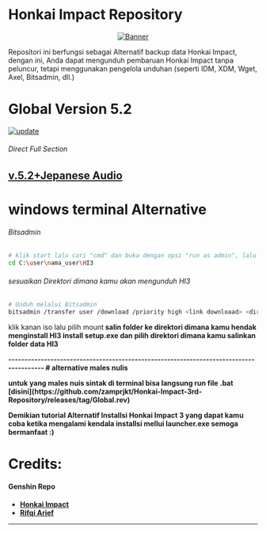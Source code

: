 # Honkai Impact Repository
<p align="center">
<a href="https://github.com/zamprjkt/Honkai-Impact-3rd-Repository/raw/main/banneralt.png"><img src="https://github.com/zamprjkt/Honkai-Impact-3rd-Repository/raw/main/banneralt.png" title="Banner"/></a>
</p>

<!-- [![Forks][forks-shield]][forks-url]
<!-- MARKDOWN LINKS & IMAGES -->
<!-- https://www.markdownguide.org/basic-syntax/#reference-style-links -->
[contributors-shield]: https://img.shields.io/github/contributors/othneildrew/Best-README-Template.svg?style=for-the-badge
[contributors-url]: https://github.com/othneildrew/Best-README-Template/graphs/contributors
[forks-shield]: https://img.shields.io/github/forks/othneildrew/Best-README-Template.svg?style=for-the-badge
[forks-url]: https://github.com/othneildrew/Best-README-Template/network/members

Repositori ini berfungsi sebagai Alternatif backup data Honkai Impact, dengan ini, Anda dapat mengunduh pembaruan Honkai Impact tanpa peluncur, tetapi menggunakan pengelola unduhan (seperti IDM, XDM, Wget, Axel, Bitsadmin, dll.)


# Global Version 5.2
<a href="https://github.com/zamprjkt/Honkai-Impact-3rd-Repository/raw/main/5.2.png"><img src="https://github.com/zamprjkt/Honkai-Impact-3rd-Repository/raw/main/5.2.png" title="update"/></a>
###### Direct Full Section
[v.5.2+Jepanese Audio](https://cdn.winten.workers.dev/2:/Data/HI3_GLB_5.2_JAPANESEAUDIO.iso)
---------------------------------------------------------------------------------------
# windows terminal Alternative

###### Bitsadmin
```bash
# klik start lalu cari "cmd" dan buka dengan opsi "run as admin", lalu ketikan perintah berikut
cd C:\user\nama_user\HI3
```
###### sesuaikan Direktori dimana kamu akan mengunduh HI3
```bash
# Unduh melalui Bitsadmin
bitsadmin /transfer user /download /priority high <link downloaad> <direktori\nama.file>
```
<p>klik kanan iso lalu pilih mount<b>
salin folder ke direktori dimana kamu hendak menginstall HI3<b>
install setup.exe dan pilih direktori dimana kamu salinkan folder data HI3</p>
---------------------------------------------------------------------------------------
# alternative males nulis
<p>untuk yang males nuis sintak di terminal bisa langsung run file .bat [disini](https://github.com/zamprjkt/Honkai-Impact-3rd-Repository/releases/tag/Global.rev)</p>

Demikian tutorial Alternatif Installsi Honkai Impact 3 yang dapat kamu coba ketika mengalami kendala installsi mellui launcher.exe
semoga bermanfaat :)

Credits:
=======
#### Genshin Repo
 * [**Honkai Impact**](https://honkaiimpact3.mihoyo.com/global/en-us/home)
 * [**Rifqi Arief**](https://github.com/rapdodge)


---------------------------------------------------------------------------------------
